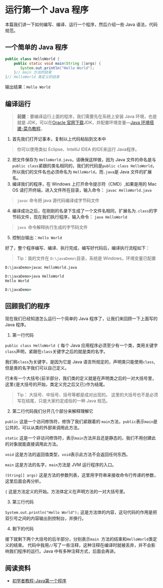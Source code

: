 # 运行第一个 Java 程序

本篇我们讲一下如何编写、编译、运行一个程序，然后介绍一些 Java 语法，代码规范。

## 一个简单的 Java 程序
```java
public class HelloWorld {
    public static void main(String []args) {
       System.out.println("Hello World");
    }// main 方法的结束
}// HelloWorld 类定义的结束
```

输出结果：`Hello World`

## 编译运行
> **前提**：要编译运行上面的程序，我们需要先在系统上安装 Java 环境，也是就是 JDK，可以在[Oracle 官网下载](https://www.oracle.com/java/technologies/downloads/)JDK，并配置环境变量—[Java 环境搭建-菜鸟教程](https://www.runoob.com/java/java-environment-setup.html)。

1. 首先我们打开记事本，复制以上代码粘贴到文本中
> 你可以使用类似 Eclipse、IntelliJ IDEA 的IDE来运行 Java程序。

2. 把文件保存为 `HelloWorld.java`，请确保这样做，因为 Java 文件的命名是与`public class`紧跟的类名相同的，我们的代码是`public class HelloWorld`，所以我们的文件名也必须命名为 `HelloWorld`，而`.java`是 Java 文件的扩展名。
2. 编译我们的程序，在 Windows 上打开命令提示符（CMD）,如果是用的 Mac OS 请打开终端，进入文件所在目录，输入命令： `javac HelloWorld.java`
> `javac` 命令把 java 源代码编译成字节码文件

4. 编译成功之后，在刚刚的名录下生成了一个文件名相同，扩展名为`.class`的字节码文件，现在我们执行程序，输入命令： `java HelloWorld`
> `java `命令解释执行生成的字节码文件

5. 控制台输出：`Hello World`​

好了，整个程序编写、编译、执行完成，编写好代码后，编译执行流程如下：
> Tip：我的文件在 `D:\javaDemo\`目录，系统是 Windows，环境变量已配置

```bat
D:\javaDemo>javac HelloWorld.java

D:\javaDemo>java HelloWorld
Hello World

D:\javaDemo>
```

## 回顾我们的程序
现在我们已经知道怎么运行一个简单的 Java 程序了，让我们来回顾一下上面写的 Java 程序。
​
1. 第一行代码

`public class HelloWorld {`
每个 Java 应用程序必须至少有一个类，类用关键字`class`声明，紧跟在`class`关键字之后的就是类的名字。
​

我们称`class`为关键字，是因为它是 Java 语言所规定的，声明类只能使用`class`,但是类的名字我们可以自己定义。
​

行末有一个大括号`{`前半部分，我们类的定义就是在声明类之后的一对大括号里，这里`{`是大括号的开始，类定义完之后又已`}`作为结尾。
> Tip：
> 大括号、中括号、括号等都是成对出现的。
> 这里的大括号也不是必须写在结尾，只是大家约定成俗的一种 Java 规范。

2. 第二行代码我们分开几个部分来解释理解它

`public`
这是一个访问修饰符，修饰了我们紧跟着的 `main`方法，`public`表示`main`是公共的，可以从类的外部来调用此方法。
​

`static`
这是一个非访问修饰符，表示`main`方法并且还是静态的，我们不用创建此的对象就能直接调用此方法。
​

`void`
这是方法的返回值类型，`void`表示此方法不会返回任何东西。
​

`main`
这是方法的名字，`main`方法是 JVM 运行程序的入口。
​

`(String[] args)`
这是方法的参数列表，这里用字符串来接收命令行传递的参数，这里后面会再分析。
​

`{`
这是方法定义的开始。方法体定义在声明方法的一对大括号里。
​

3. 第三行代码

`System.out.println("Hello World");`
这是方法体的内容，这句代码的作用是把双引号之间的内容输出到控制台，并换行。


4. 剩下的代码

接下就剩下两个大括号的后半部分，分别表示`main `方法的结束和`HelloWorld`类定义的结束。
代码中我用`//`写了一些注释，这种注释在编译时就被丢弃，并不会影响我们程序的运行。Java 中有多种注释方式，后面会再讲。

## 阅读资料
- [初学者教程-Java第一个程序](https://beginnersbook.com/2013/05/first-java-program/)
